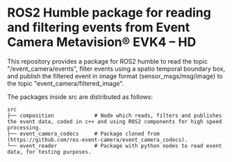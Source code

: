 # ROS2 Humble package for reading and filtering events from Event Camera Metavision® EVK4 – HD
This repository provides a package for ROS2 humble to read the topic "/event_camera/events", filter events using a spatio temporal boundary box, and publish the filtered event in image format (sensor_msgs/msg/image) to the topic "event_camera/filtered_image".

The packages inside src are distributed as follows:  

```   
src  
├── composition             # Node which reads, filters and publishes the event data, coded in c++ and using ROS2 components for high speed processing.
├── event_camera_codecs     # Package cloned from (https://github.com/ros-event-camera/event_camera_codecs).    
└── event_reader            # Package with python nodes to read event data, for testing purposes.    
```  




